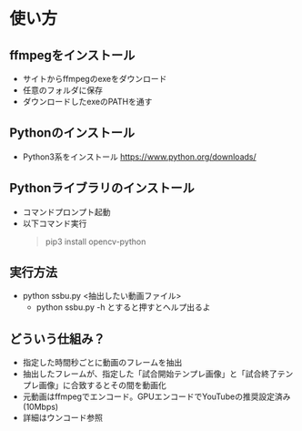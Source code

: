 # 使い方

## ffmpegをインストール
* サイトからffmpegのexeをダウンロード
* 任意のフォルダに保存
* ダウンロードしたexeのPATHを通す

## Pythonのインストール
* Python3系をインストール
  https://www.python.org/downloads/

## Pythonライブラリのインストール
* コマンドプロンプト起動
* 以下コマンド実行
  > pip3 install opencv-python

## 実行方法
* python ssbu.py <抽出したい動画ファイル>
  * python ssbu.py -h とすると押すとヘルプ出るよ

## どういう仕組み？
* 指定した時間秒ごとに動画のフレームを抽出
* 抽出したフレームが、指定した「試合開始テンプレ画像」と「試合終了テンプレ画像」に合致するとその間を動画化
* 元動画はffmpegでエンコード。GPUエンコードでYouTubeの推奨設定済み(10Mbps)
* 詳細はウンコード参照

